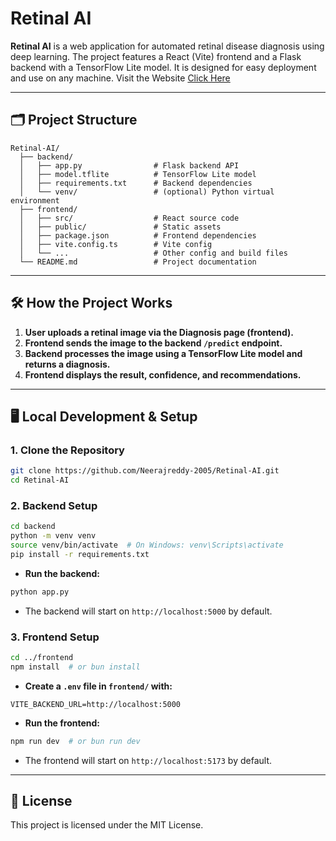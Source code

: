 # Retinal AI

**Retinal AI** is a web application for automated retinal disease diagnosis using deep learning. The project features a React (Vite) frontend and a Flask backend with a TensorFlow Lite model. It is designed for easy deployment and use on any machine.
Visit the Website [Click Here](https://retinal-ai.netlify.app)

---

## 🗂️ Project Structure

```
Retinal-AI/
  ├── backend/
  │   ├── app.py                # Flask backend API
  │   ├── model.tflite          # TensorFlow Lite model
  │   ├── requirements.txt      # Backend dependencies
  │   └── venv/                 # (optional) Python virtual environment
  ├── frontend/
  │   ├── src/                  # React source code
  │   ├── public/               # Static assets
  │   ├── package.json          # Frontend dependencies
  │   ├── vite.config.ts        # Vite config
  │   └── ...                   # Other config and build files
  └── README.md                 # Project documentation
```

---

## 🛠️ How the Project Works

1. **User uploads a retinal image via the Diagnosis page (frontend).**
2. **Frontend sends the image to the backend `/predict` endpoint.**
3. **Backend processes the image using a TensorFlow Lite model and returns a diagnosis.**
4. **Frontend displays the result, confidence, and recommendations.**

---

## 🖥️ Local Development & Setup

### 1. Clone the Repository
```bash
git clone https://github.com/Neerajreddy-2005/Retinal-AI.git
cd Retinal-AI
```

### 2. Backend Setup
```bash
cd backend
python -m venv venv
source venv/bin/activate  # On Windows: venv\Scripts\activate
pip install -r requirements.txt
```
- **Run the backend:**
```bash
python app.py
```
- The backend will start on `http://localhost:5000` by default.

### 3. Frontend Setup
```bash
cd ../frontend
npm install  # or bun install
```
- **Create a `.env` file in `frontend/` with:**
```
VITE_BACKEND_URL=http://localhost:5000
```
- **Run the frontend:**
```bash
npm run dev  # or bun run dev
```
- The frontend will start on `http://localhost:5173` by default.

---

## 📄 License
This project is licensed under the MIT License. 